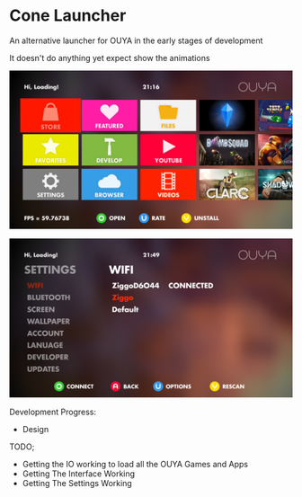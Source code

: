 Cone Launcher
=============

An alternative launcher for OUYA in the early stages of development

It doesn't do anything yet expect show the animations

![Alt text](/Screenshots/screen_one.png "Optional title")

![Alt text](/Screenshots/screen_two.png "Optional title")

Development Progress:
- Design

TODO;
- Getting the IO working to load all the OUYA Games and Apps
- Getting The Interface Working
- Getting The Settings Working
